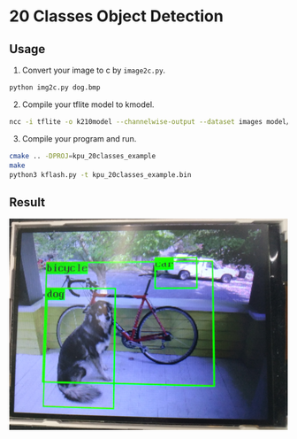 # 20 Classes Object Detection
## Usage
1. Convert your image to c by `image2c.py`.
```bash
python img2c.py dog.bmp
```
2. Compile your tflite model to kmodel.
```bash
ncc -i tflite -o k210model --channelwise-output --dataset images model/20classes_yolo.tflite k210/kpu_20classes_example/yolo.kmodel
```
3. Compile your program and run.
```bash
cmake .. -DPROJ=kpu_20classes_example
make
python3 kflash.py -t kpu_20classes_example.bin
```
## Result
![demo](demo.png)